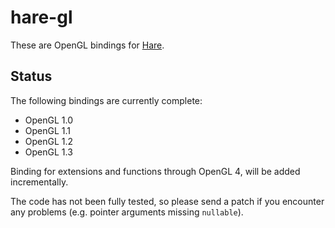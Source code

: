 # hare-gl

These are OpenGL bindings for [Hare].

[Hare]: https://harelang.org

## Status

The following bindings are currently complete:

* OpenGL 1.0
* OpenGL 1.1
* OpenGL 1.2
* OpenGL 1.3

Binding for extensions and functions through OpenGL 4, will be added
incrementally.

The code has not been fully tested, so please send a patch if you encounter any
problems (e.g. pointer arguments missing `nullable`).
